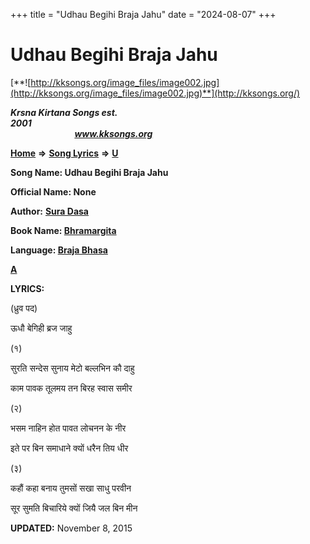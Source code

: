 +++
title = "Udhau Begihi Braja Jahu"
date = "2024-08-07"
+++

# Udhau Begihi Braja Jahu
[**![http://kksongs.org/image_files/image002.jpg](http://kksongs.org/image_files/image002.jpg)**](http://kksongs.org/)

**_Krsna Kirtana Songs est. 2001_**                                                                                                                                                 **_www.kksongs.org_**

**[Home](http://kksongs.org/)** **⇒** **[Song Lyrics](http://kksongs.org/lyrics.html)** **⇒** **[U](http://kksongs.org/songs/song_u.html)**

**Song Name: Udhau Begihi Braja Jahu**

**Official Name: None**

**Author:** [**Sura Dasa**](http://kksongs.org/authors/list/suradasa.html)

**Book Name: [Bhramargita](http://kksongs.org/authors/literature/bhramargita.html)**

**Language: [Braja Bhasa](http://kksongs.org/language/list/braja_bhasa.html)**

**[A](http://kksongs.org/songs/u/udhaubegihibraja.html)**

**LYRICS:**

(ध्रुव पद)

ऊधौ बेगिही ब्रज जाहु

(१)

सुरति सन्देस सुनाय मेटो बल्लभिन कौ दाहु

काम पावक तूलमय तन बिरह स्वास समीर

(२)

भसम नाहिन होत पावत लोचनन के नीर

इते पर बिन समाधाने क्यों धरैन तिय धीर

(३)

कहौं कहा बनाय तुमसों सखा साधु परवीन

सूर सुमति बिचारिये क्यों जियै जल बिन मीन

**UPDATED:** November 8, 2015
